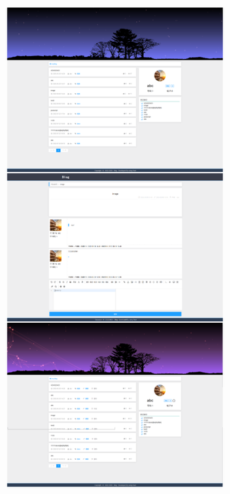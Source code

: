 ![](https://github.com/xmh0511/salvo-blog/blob/main/preview/preview0.png)
![](https://github.com/xmh0511/salvo-blog/blob/main/preview/preview1.png)
![](https://github.com/xmh0511/salvo-blog/blob/main/preview/preview2.png)
